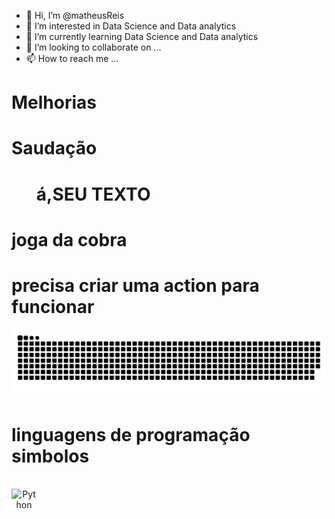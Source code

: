 - 👋 Hi, I’m @matheusReis
- 👀 I’m interested in Data Science and Data analytics
- 🌱 I’m currently learning Data Science and Data analytics
- 💞️ I’m looking to collaborate on ...
- 📫 How to reach me ...

<!---
matheusdtscie/matheusdtscie is a ✨ special ✨ repository because its `README.md` (this file) appears on your GitHub profile.
You can click the Preview link to take a look at your changes.
--->

# Melhorias

# Saudação

<h1 style="text-align: left;" align="center">&nbsp; &nbsp; &nbsp; &aacute;,SEU TEXTO</h1>

# joga da cobra 
# precisa criar uma action para funcionar 

![snake gif](https://github.com/Rodrigo-Henrique21/Rodrigo-Henrique21/blob/output/github-contribution-grid-snake.svg)

# linguagens de programação simbolos 

<div align="center" valign="top"><br>
  <img align="left" alt="Python" height="35" width="40" src="https://cdn.jsdelivr.net/gh/devicons/devicon/icons/python/python-original.svg">
  </div><br>
<div align="center">



